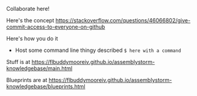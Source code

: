 Collaborate here!

Here's the concept
https://stackoverflow.com/questions/46066802/give-commit-access-to-everyone-on-github

Here's how you do it
* Host some command line thingy described `$ here with a command`

Stuff is at
https://flbuddymooreiv.github.io/assemblystorm-knowledgebase/main.html

Blueprints are at
https://flbuddymooreiv.github.io/assemblystorm-knowledgebase/blueprints.html
